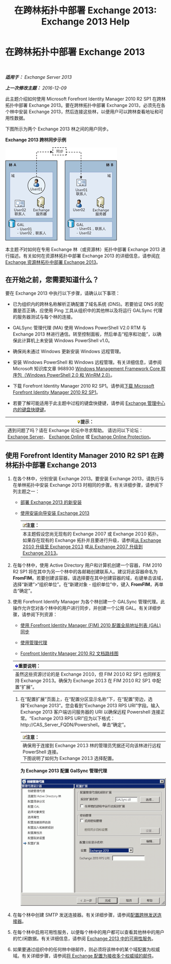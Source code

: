 ﻿---
title: '在跨林拓扑中部署 Exchange 2013: Exchange 2013 Help'
TOCTitle: 在跨林拓扑中部署 Exchange 2013
ms:assetid: 65be650f-d435-4f60-9ff0-5cb88a726abb
ms:mtpsurl: https://technet.microsoft.com/zh-cn/library/Aa998597(v=EXCHG.150)
ms:contentKeyID: 51408232
ms.date: 01/11/2018
mtps_version: v=EXCHG.150
ms.translationtype: HT
---

# 在跨林拓扑中部署 Exchange 2013

 

_**适用于：** Exchange Server 2013_

_**上一次修改主题：** 2016-12-09_

此主题介绍如何使用 Microsoft Forefront Identity Manager 2010 R2 SP1 在跨林拓扑中部署 Exchange 2013。要在跨林拓扑中部署 Exchange 2013，必须先在各个林中安装 Exchange 2013，然后连接这些林，以便用户可以跨林查看地址和可用性数据。

下图所示为两个 Exchange 2013 林之间的用户同步。

**Exchange 2013 跨林同步示例**

![Exchange 2010 多林示例](images/Aa998597.df0ba5dd-cb96-4542-98bd-2a425defe317(EXCHG.150).gif "Exchange 2010 多林示例")

本主题*不*对如何在专用 Exchange 林（或资源林）拓扑中部署 Exchange 2013 进行描述。有关如何在资源林拓扑中部署 Exchange 2013 的详细信息，请参阅[在 Exchange 资源林拓扑中部署 Exchange 2013](deploy-exchange-2013-in-an-exchange-resource-forest-topology-exchange-2013-help.md)。

## 在开始之前，您需要知道什么？

要在 Exchange 2013 中执行以下步骤，请确认以下事项：

  - 已为组织内的跨林名称解析正确配置了域名系统 (DNS)。若要验证 DNS 的配置是否正确，应使用 Ping 工具从组织中的其他林以及将运行 GALSync 代理的服务器测试与每个林的连接。

  - GALSync 管理代理 (MA) 使用 Windows PowerShell V2.0 RTM 与 Exchange 2013 林进行通信。转至控制面板，然后单击“程序和功能”，以确保此计算机上未安装 Windows PowerShell v1.0。

  - 确保尚未通过 Windows 更新安装 Windows 远程管理。

  - 安装 Windows PowerShell 和 Windows 远程管理。有关详细信息，请参阅 Microsoft 知识库文章 968930 [Windows Management Framework Core 程序包（Windows PowerShell 2.0 和 WinRM 2.0）](http://go.microsoft.com/fwlink/p/?linkid=3052&kbid=968930)。

  - 下载 Forefront Identity Manager 2010 R2 SP1。请参阅[下载 Microsoft Forefront Identity Manager 2010 R2 SP1](https://go.microsoft.com/fwlink/p/?linkid=279868)。

  - 若要了解可能适用于此主题中过程的键盘快捷键，请参阅 [Exchange 管理中心内的键盘快捷键](keyboard-shortcuts-in-the-exchange-admin-center-exchange-online-protection-help.md)。

<table>
<thead>
<tr class="header">
<th><img src="images/Bb124558.tip(EXCHG.150).gif" title="提示" alt="提示" />提示：</th>
</tr>
</thead>
<tbody>
<tr class="odd">
<td>遇到问题了吗？请在 Exchange 论坛中寻求帮助。 请访问以下论坛：<a href="https://go.microsoft.com/fwlink/p/?linkid=60612">Exchange Server</a>、 <a href="https://go.microsoft.com/fwlink/p/?linkid=267542">Exchange Online</a> 或 <a href="https://go.microsoft.com/fwlink/p/?linkid=285351">Exchange Online Protection</a>。</td>
</tr>
</tbody>
</table>


## 使用 Forefront Identity Manager 2010 R2 SP1 在跨林拓扑中部署 Exchange 2013

1.  在各个林中，分别安装 Exchange 2013。要安装 Exchange 2013，请执行与在单林拓扑中安装 Exchange 2013 时相同的步骤。有关详细步骤，请参阅下列主题之一：
    
      - [部署 Exchange 2013 的新安装](deploy-a-new-installation-of-exchange-2013-exchange-2013-help.md)
    
      - [使用安装向导安装 Exchange 2013](install-exchange-2013-using-the-setup-wizard-exchange-2013-help.md)
        
        <table>
        <thead>
        <tr class="header">
        <th><img src="images/Bb124558.note(EXCHG.150).gif" title="注意" alt="注意" />注意：</th>
        </tr>
        </thead>
        <tbody>
        <tr class="odd">
        <td>本主题假设您尚无现有的 Exchange 2007 或 Exchange 2010 拓扑。如果存在现有的 Exchange 拓扑并且要进行升级，请参阅<a href="upgrade-from-exchange-2010-to-exchange-2013-exchange-2013-help.md">从 Exchange 2010 升级至 Exchange 2013</a> 或<a href="upgrade-from-exchange-2007-to-exchange-2013-exchange-2013-help.md">从 Exchange 2007 升级到 Exchange 2013</a>。</td>
        </tr>
        </tbody>
        </table>


2.  在每个林中，使用 Active Directory 用户和计算机创建一个容器，FIM 2010 R2 SP1 将在其中为另一个林中的各邮箱创建联系人。建议将此容器命名为 **FromFIM**。若要创建该容器，请选择要在其中创建容器的域，右键单击该域，选择“新建”\>“组织单位”。在“新建对象 - 组织单位”中，键入 **FromFIM**，再单击“确定”。

3.  使用 Forefront Identify Manager 为各个林创建一个 GALSync 管理代理。此操作允许您对各个林中的用户进行同步，并创建一个公用 GAL。有关详细步骤，请参阅下列资源：
    
      - [使用 Forefront Identity Manager (FIM) 2010 配置全局地址列表 (GAL) 同步](https://go.microsoft.com/fwlink/p/?linkid=279869)
    
      - [使用管理代理](https://go.microsoft.com/fwlink/p/?linkid=279870)
    
      - [Forefront Identity Manager 2010 R2 文档路线图](https://go.microsoft.com/fwlink/p/?linkid=279871)
    
    <table>
    <thead>
    <tr class="header">
    <th><img src="images/Bb124558.important(EXCHG.150).gif" title="重要说明" alt="重要说明" />重要说明：</th>
    </tr>
    </thead>
    <tbody>
    <tr class="odd">
    <td>虽然这些资源讨论的是 Exchange 2010，但 FIM 2010 R2 SP1 也同样支持 Exchange 2013。确保为 Exchange 2013 在 FIM 2010 R2 SP1 中配置“扩展”。</td>
    </tr>
    </tbody>
    </table>
    
    1.  在“配置扩展”页面上，在“配置分区显示名称”下，在“配置”旁边，选择“Exchange 2013”。您会看到“Exchange 2013 RPS URI”字段。输入 Exchange 2013 客户端访问服务器的 URI 以确保远程 Powershell 连接正常。“Exchange 2013 RPS URI”应为以下格式：http://CAS\_Server\_FQDN/Powershell。单击“确定”。
        
        <table>
        <thead>
        <tr class="header">
        <th><img src="images/Bb124558.note(EXCHG.150).gif" title="注意" alt="注意" />注意：</th>
        </tr>
        </thead>
        <tbody>
        <tr class="odd">
        <td>确保用于连接到 Exchange 2013 林的管理员凭据还可向该林进行远程 PowerShell 连接。<br />
        下图说明了如何为 Exchange 2013 选择配置。</td>
        </tr>
        </tbody>
        </table>
        
        **为 Exchange 2013 配置 GalSync 管理代理**
        
        ![Exchange 2010 管理代理设置](images/Aa998597.8f403cda-e5e4-4edf-887f-c1ed46cee3f5(EXCHG.150).gif "Exchange 2010 管理代理设置")  

4.  在每个林中创建 SMTP 发送连接器。有关详细步骤，请参阅[配置跨林发送连接器](configure-a-cross-forest-send-connector-exchange-2013-help.md)。

5.  在每个林中启用可用性服务，以便每个林中的用户都可以查看其他林中的用户的忙/闲数据。有关详细信息，请参阅 [Exchange 2013 中的可用性服务](availability-service-in-exchange-2013-exchange-2013-help.md)。

6.  如果要通过组织中的任何林中继邮件，则必须将该林中的某个域配置为权威域。有关详细步骤，请参阅[将 Exchange 配置为接收多个权威域的邮件](configure-exchange-to-accept-mail-for-multiple-authoritative-domains-exchange-2013-help.md)。

